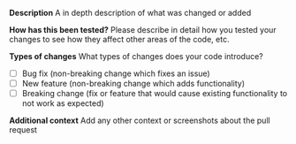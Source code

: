 **Description**
A in depth description of what was changed or added

**How has this been tested?**
Please describe in detail how you tested your changes to see how they affect other areas of the code, etc.

**Types of changes**
What types of changes does your code introduce?
- [ ] Bug fix (non-breaking change which fixes an issue)
- [ ] New feature (non-breaking change which adds functionality)
- [ ] Breaking change (fix or feature that would cause existing functionality to not work as expected)

**Additional context**
Add any other context or screenshots about the pull request